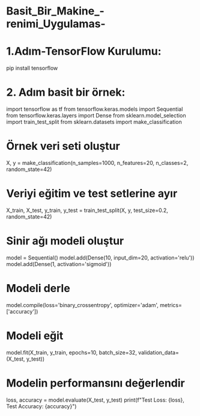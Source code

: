 # Basit_Bir_Makine_-renimi_Uygulamas-

# 1.Adım-TensorFlow Kurulumu:

pip install tensorflow

# 2. Adım basit bir örnek:

import tensorflow as tf
from tensorflow.keras.models import Sequential
from tensorflow.keras.layers import Dense
from sklearn.model_selection import train_test_split
from sklearn.datasets import make_classification

# Örnek veri seti oluştur
X, y = make_classification(n_samples=1000, n_features=20, n_classes=2, random_state=42)

# Veriyi eğitim ve test setlerine ayır
X_train, X_test, y_train, y_test = train_test_split(X, y, test_size=0.2, random_state=42)

# Sinir ağı modeli oluştur
model = Sequential()
model.add(Dense(10, input_dim=20, activation='relu'))
model.add(Dense(1, activation='sigmoid'))

# Modeli derle
model.compile(loss='binary_crossentropy', optimizer='adam', metrics=['accuracy'])

# Modeli eğit
model.fit(X_train, y_train, epochs=10, batch_size=32, validation_data=(X_test, y_test))

# Modelin performansını değerlendir
loss, accuracy = model.evaluate(X_test, y_test)
print(f"Test Loss: {loss}, Test Accuracy: {accuracy}")
